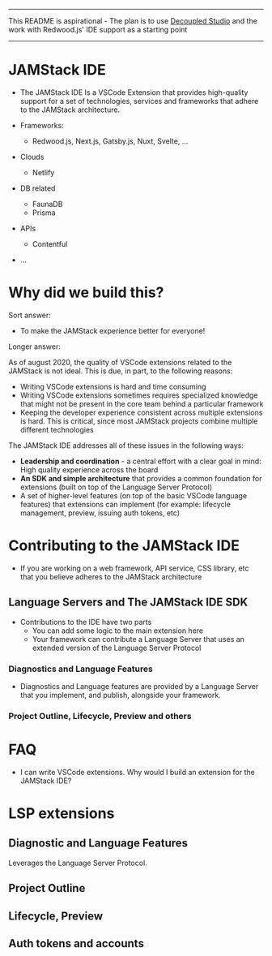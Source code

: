 ----

This README is aspirational - The plan is to use [Decoupled Studio](https://marketplace.visualstudio.com/items?itemName=decoupled.studio) and the work with Redwood.js' IDE support as a starting point

----

# JAMStack IDE

* The JAMStack IDE Is a VSCode Extension that provides high-quality support for a set of technologies, services and frameworks that adhere to the JAMStack architecture.

* Frameworks:
  * Redwood.js, Next.js, Gatsby.js, Nuxt, Svelte, ...
* Clouds
  * Netlify
* DB related
  * FaunaDB
  * Prisma
* APIs
  * Contentful
* ...

# Why did we build this?

Sort answer:
* To make the JAMStack experience better for everyone!

Longer answer:

As of august 2020, the quality of VSCode extensions related to the JAMStack is not ideal.
This is due, in part, to the following reasons:

* Writing VSCode extensions is hard and time consuming
* Writing VSCode extensions sometimes requires specialized knowledge that might not be present in the core team behind a particular framework
* Keeping the developer experience consistent across multiple extensions is hard. This is critical, since most JAMStack projects combine multiple different technologies

The JAMStack IDE addresses all of these issues in the following ways:

* **Leadership and coordination** - a central effort with a clear goal in mind: High quality experience across the board
* **An SDK and simple architecture** that provides a common foundation for extensions (built on top of the Language Server Protocol)
* A set of higher-level features (on top of the basic VSCode language features) that extensions can implement (for example: lifecycle management, preview, issuing auth tokens, etc)

# Contributing to the JAMStack IDE

* If you are working on a web framework, API service, CSS library, etc that you believe adheres to the JAMStack architecture

## Language Servers and The JAMStack IDE SDK

* Contributions to the IDE have two parts
  * You can add some logic to the main extension here
  * Your framework can contribute a Language Server that uses an extended version of the Language Server Protocol

### Diagnostics and Language Features

* Diagnostics and Language features are provided by a Language Server that you implement, and publish, alongside your framework.


### Project Outline, Lifecycle, Preview and others


# FAQ

* I can write VSCode extensions. Why would I build an extension for the JAMStack IDE?

# LSP extensions

## Diagnostic and Language Features

Leverages the Language Server Protocol.

## Project Outline

## Lifecycle, Preview

## Auth tokens and accounts



